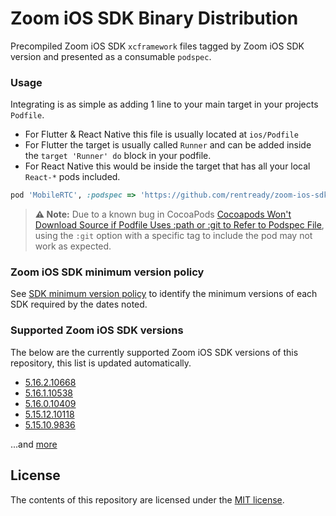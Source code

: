 # Zoom iOS SDK Binary Distribution

Precompiled Zoom iOS SDK `xcframework` files tagged by Zoom iOS SDK version and presented as a consumable `podspec`.

### Usage

Integrating is as simple as adding 1 line to your main target in your projects `Podfile`.

- For Flutter & React Native this file is usually located at `ios/Podfile`
- For Flutter the target is usually called `Runner` and can be added inside the `target 'Runner' do` block in your podfile.
- For React Native this would be inside the target that has all your local `React-*` pods included.

```ruby
pod 'MobileRTC', :podspec => 'https://github.com/rentready/zoom-ios-sdk-frameworks/raw/5.16.2.10668/MobileRTC.podspec'
```
> **⚠️ Note:** Due to a known bug in CocoaPods [Cocoapods Won't Download Source if Podfile Uses :path or :git to Refer to Podspec File](https://github.com/CocoaPods/CocoaPods/issues/11867), using the `:git` option with a specific tag to include the pod may not work as expected.

### Zoom iOS SDK minimum version policy

See [SDK minimum version policy](https://developers.zoom.us/docs/video-sdk/minimum-version) to identify the minimum versions of each SDK required by the dates noted.

### Supported Zoom iOS SDK versions

The below are the currently supported Zoom iOS SDK versions of this repository, this list is updated automatically.

<!--NEW_VERSION_PLACEHOLDER-->
- [5.16.2.10668](https://github.com/rentready/zoom-ios-sdk-frameworks/releases/tag/5.16.2.10668)
- [5.16.1.10538](https://github.com/rentready/zoom-ios-sdk-frameworks/releases/tag/5.16.1.10538)
- [5.16.0.10409](https://github.com/rentready/zoom-ios-sdk-frameworks/releases/tag/5.16.0.10409)
- [5.15.12.10118](https://github.com/rentready/zoom-ios-sdk-frameworks/releases/tag/5.15.12.10118)
- [5.15.10.9836](https://github.com/rentready/zoom-ios-sdk-frameworks/releases/tag/5.15.10.9836)

...and [more](https://github.com/rentready/zoom-ios-sdk-frameworks/tags)

## License

The contents of this repository are licensed under the
[MIT license](http://www.opensource.org/licenses/mit-license.php).
